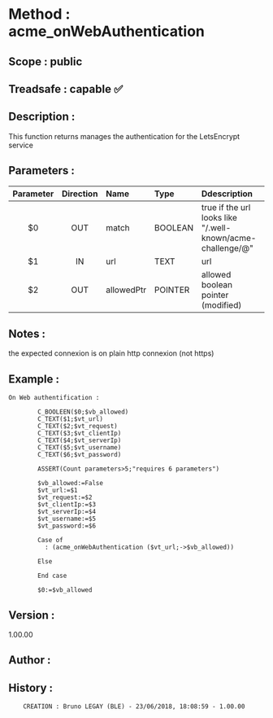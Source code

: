 ﻿# **Method :** acme_onWebAuthentication
## **Scope :** public
## **Treadsafe :** capable ✅ 
## **Description :** 
This function returns manages the authentication for the LetsEncrypt service
## **Parameters :** 
| Parameter | Direction | Name | Type | Ddescription | 
|:----:|:----:|:----|:----|:----| 
| $0 | OUT | match | BOOLEAN | true if the url looks like "/.well-known/acme-challenge/@" | 
| $1 | IN | url | TEXT | url | 
| $2 | OUT | allowedPtr | POINTER | allowed boolean pointer (modified) | 

## **Notes :** 
the expected connexion is on plain http connexion (not https)
## **Example :** 
```
On Web authentification : 
      
        C_BOOLEEN($0;$vb_allowed)
        C_TEXT($1;$vt_url)
        C_TEXT($2;$vt_request)
        C_TEXT($3;$vt_clientIp)
        C_TEXT($4;$vt_serverIp)
        C_TEXT($5;$vt_username)
        C_TEXT($6;$vt_password)
      
        ASSERT(Count parameters>5;"requires 6 parameters")
      
        $vb_allowed:=False
        $vt_url:=$1
        $vt_request:=$2
        $vt_clientIp:=$3
        $vt_serverIp:=$4
        $vt_username:=$5
        $vt_password:=$6
      
        Case of 
          : (acme_onWebAuthentication ($vt_url;->$vb_allowed))
      
        Else 
      
        End case 
      
        $0:=$vb_allowed
```
## **Version :** 
1.00.00
## **Author :** 

## **History :** 
 
        CREATION : Bruno LEGAY (BLE) - 23/06/2018, 18:08:59 - 1.00.00
